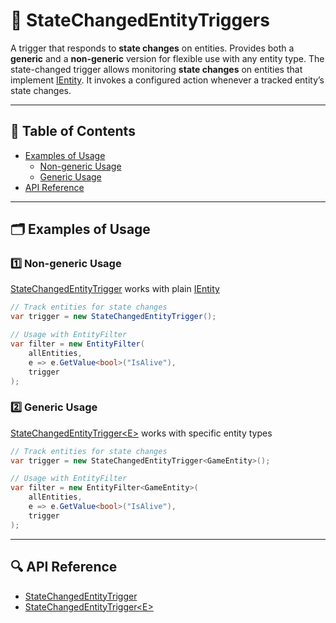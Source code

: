 # 🧩 StateChangedEntityTriggers

A trigger that responds to **state changes** on entities. Provides both a **generic** and a **non-generic** version for
flexible use with any entity type. The state-changed trigger allows monitoring **state changes** on entities that
implement [IEntity](../Entities/IEntity.md). It invokes a configured action whenever a tracked entity’s state changes.

---

## 📑 Table of Contents

- [Examples of Usage](#-examples-of-usage)
    - [Non-generic Usage](#ex1)
    - [Generic Usage](#ex2)
- [API Reference](#-api-reference)

---

## 🗂 Examples of Usage

<div id="ex1"></div>

### 1️⃣ Non-generic Usage

[StateChangedEntityTrigger](StateChangedEntityTrigger.md) works with plain [IEntity](../Entities/IEntity.md)

```csharp
// Track entities for state changes
var trigger = new StateChangedEntityTrigger();

// Usage with EntityFilter
var filter = new EntityFilter(
    allEntities,
    e => e.GetValue<bool>("IsAlive"),
    trigger
);
```

<div id="ex2"></div>

### 2️⃣ Generic Usage

[StateChangedEntityTrigger\<E>](StateChangedEntityTrigger%601.md) works with specific entity types

```csharp
// Track entities for state changes
var trigger = new StateChangedEntityTrigger<GameEntity>();

// Usage with EntityFilter
var filter = new EntityFilter<GameEntity>(
    allEntities,
    e => e.GetValue<bool>("IsAlive"),
    trigger
);
```

---

## 🔍 API Reference

- [StateChangedEntityTrigger](StateChangedEntityTrigger.md)
- [StateChangedEntityTrigger\<E>](StateChangedEntityTrigger%601.md) <!-- + -->